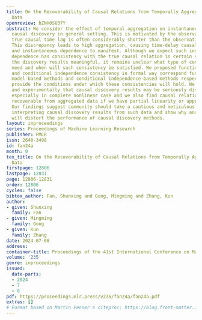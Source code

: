 ```yaml
---
title: On the Recoverability of Causal Relations from Temporally Aggregated I.I.D.
  Data
openreview: bZNH0SU37Y
abstract: We consider the effect of temporal aggregation on instantaneous (non-temporal)
  causal discovery in general setting. This is motivated by the observation that the
  true causal time lag is often considerably shorter than the observational interval.
  This discrepancy leads to high aggregation, causing time-delay causality to vanish
  and instantaneous dependence to manifest. Although we expect such instantaneous
  dependence has consistency with the true causal relation in certain sense to make
  the discovery results meaningful, it remains unclear what type of consistency we
  need and when will such consistency be satisfied. We proposed functional consistency
  and conditional independence consistency in formal way correspond functional causal
  model-based methods and conditional independence-based methods respectively and
  provide the conditions under which these consistencies will hold. We show theoretically
  and experimentally that causal discovery results may be seriously distorted by aggregation
  especially in complete nonlinear case and we also find causal relationship still
  recoverable from aggregated data if we have partial linearity or appropriate prior.
  Our findings suggest community should take a cautious and meticulous approach when
  interpreting causal discovery results from such data and show why and when aggregation
  will distort the performance of causal discovery methods.
layout: inproceedings
series: Proceedings of Machine Learning Research
publisher: PMLR
issn: 2640-3498
id: fan24a
month: 0
tex_title: On the Recoverability of Causal Relations from Temporally Aggregated {I}.{I}.{D}.
  Data
firstpage: 12806
lastpage: 12831
page: 12806-12831
order: 12806
cycles: false
bibtex_author: Fan, Shunxing and Gong, Mingming and Zhang, Kun
author:
- given: Shunxing
  family: Fan
- given: Mingming
  family: Gong
- given: Kun
  family: Zhang
date: 2024-07-08
address:
container-title: Proceedings of the 41st International Conference on Machine Learning
volume: '235'
genre: inproceedings
issued:
  date-parts:
  - 2024
  - 7
  - 8
pdf: https://proceedings.mlr.press/v235/fan24a/fan24a.pdf
extras: []
# Format based on Martin Fenner's citeproc: https://blog.front-matter.io/posts/citeproc-yaml-for-bibliographies/
---
```

